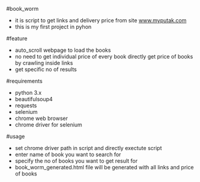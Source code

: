 #book_worm
* it is script to get links and delivery price from site www.myputak.com
* this is my first project in pyhon


#feature
* auto_scroll webpage to load the books
* no need to get individual price of every book directly get price of books by crawling inside links
* get specific no of results


#requirements
* python 3.x
* beautifulsoup4
* requests
* selenium
* chrome web browser
* chrome driver for selenium

#usage
* set chrome driver path in script and directly exectute script
* enter name of book you want to search for
* specify the no of books you want to get result for
* book_worm_generated.html file will be generated with all links and price of books